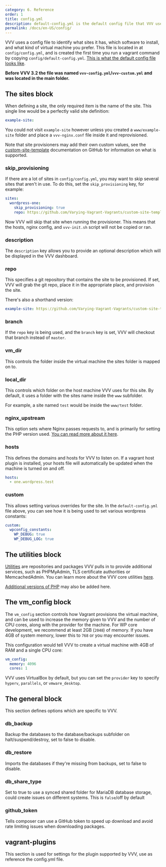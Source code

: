 ```yaml
---
category: 6. Reference
order: 1
title: config.yml
description: default-config.yml is the default config file that VVV uses to set itself up. Use config.yml to make changes and add your own site.
permalink: /docs/en-US/config/
---
```


VVV uses a config file to identify what sites it has, which software to install, and what kind of virtual machine you prefer. This file is located in at `config/config.yml`, and is created the first time you run a vagrant command by copying `config/default-config.yml`. [This is what the default config file looks like](https://raw.githubusercontent.com/Varying-Vagrant-Vagrants/VVV/stable/config/default-config.yml).

**Before VVV 3.2 the file was named `vvv-config.yml`/`vvv-custom.yml` and was located in the main folder.**

## The sites block

When defining a site, the only required item is the name of the site. This single line would be a perfectly valid site definition:

```yaml
example-site:
```

You could not visit `example-site` however unless you created a `www/example-site` folder and place a `vvv-nginx.conf` file inside it and reprovisioned.

Note that site provisioners may add their own custom values, see the [custom-site-template](https://github.com/Varying-Vagrant-Vagrants/custom-site-template/blob/master/README.md) documentation on GitHub for information on what is supported.

### skip_provisioning

If there are a lot of sites in `config/config.yml`, you may want to skip several sites that aren't in use. To do this, set the `skip_provisioning` key, for example:

```yaml
sites:
  wordpress-one:
    skip_provisioning: true
    repo: https://github.com/Varying-Vagrant-Vagrants/custom-site-template.git
```

Now VVV will skip that site when running the provisioner. This means that the hosts, nginx config, and `vvv-init.sh` script will not be copied or ran.

### description

The `description` key allows you to provide an optional description which will be displayed in the VVV dashboard.

### repo

This specifies a git repository that contains the site to be provisioned. If set, VVV will grab the git repo, place it in the appropriate place, and provision the site.

There's also a shorthand version:

```yaml
example-site: https://github.com/Varying-Vagrant-Vagrants/custom-site-template.git
```

### branch

If the `repo` key is being used, and the `branch` key is set, VVV will checkout that branch instead of `master`.

### vm_dir

This controls the folder inside the virtual machine the sites folder is mapped on to.

### local_dir

This controls which folder on the host machine VVV uses for this site. By default, it uses a folder with the sites name inside the `www` subfolder.

For example, a site named `test` would be inside the `www/test` folder.

### nginx_upstream

This option sets where Nginx passes requests to, and is primarily for setting the PHP version used. [You can read more about it here](adding-a-new-site/changing-php-version.md).

### hosts

This defines the domains and hosts for VVV to listen on. If a vagrant host plugin is installed, your hosts file will automatically be updated when the machine is turned on and off.

```yaml
hosts:
  - one.wordpress.test
```

### custom

This allows setting various overrides for the site. In the `default-config.yml` file above, you can see how it is being used to set various wordpress constants:

```yaml
custom:
  wpconfig_constants:
    WP_DEBUG: true
    WP_DEBUG_LOG: true
```

## The utilities block

[Utilities](https://varyingvagrantvagrants.org/docs/en-US/utilities/) are repositories and packages VVV pulls in to provide additional services, such as PHPMyAdmin, TLS certificate authorities or MemcachedAdmin. You can learn more about the VVV core utilities [here](https://varyingvagrantvagrants.org/docs/en-US/utilities/).

[Additional versions of PHP](adding-a-new-site/changing-php-version.md) may also be added here.

## The vm_config block

The `vm_config` section controls how Vagrant provisions the virtual machine, and can be used to increase the memory given to VVV and the number of CPU cores, along with the provider for the machine. For WP core development, we recommend at least 2GB (`2048`) of memory. If you have 4GB of system memory, lower this to `768` or you may encounter issues.

This configuration would tell VVV to create a virtual machine with 4GB of RAM and a single CPU core:

```yaml
vm_config:
  memory: 4096
  cores: 1
```

VVV uses VirtualBox by default, but you can set the `provider` key to specify `hyperv`, `parallels`, or `vmware_desktop`.

## The general block

This section defines options which are specific to VVV.

### db_backup

Backup the databases to the database/backups subfolder on halt/suspend/destroy, set to false to disable.

### db_restore

Imports the databases if they're missing from backups, set to false to disable.

### db_share_type

Set to true to use a synced shared folder for MariaDB database storage, could create issues on different systems. This is `false`/off by default

### github_token

Tells composer can use a GitHub token to speed up download and avoid rate limiting issues when downloading packages.

## vagrant-plugins

This section is used for settings for the plugin supported by VVV, use as reference the config.yml file.
